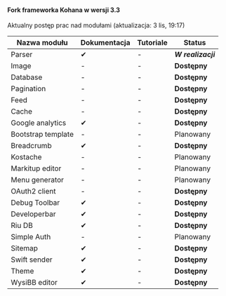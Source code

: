 #### Fork frameworka Kohana w wersji 3.3

Aktualny postęp prac nad modułami (aktualizacja: 3 lis, 19:17)

Nazwa modułu |	Dokumentacja |	Tutoriale |	Status
--------------------- | ---------------------- | -------------- | ------------
Parser | ✔ |	- | ***W realizacji***
Image | - | - |  __Dostępny__
Database | - | - |  __Dostępny__
Pagination | - | - |  __Dostępny__
Feed | - | - |  __Dostępny__
Cache | - | - |  __Dostępny__
Google analytics | ✔ | - |  __Dostępny__
Bootstrap template | - | - |  Planowany
Breadcrumb | ✔ | - | __Dostępny__
Kostache | - | - |  Planowany
Markitup editor | - | - |  Planowany
Menu generator | - | - |  Planowany
OAuth2 client | - | - |  __Dostępny__
Debug Toolbar | ✔ | - |  __Dostępny__
Developerbar | ✔ | - |  __Dostępny__
Riu DB | ✔ |	- | __Dostępny__
Simple Auth | - | - |  Planowany
Sitemap | ✔ | - |  __Dostępny__
Swift sender | ✔ | - |  __Dostępny__
Theme | ✔ | - |  __Dostępny__
WysiBB editor | ✔ | - |  __Dostępny__
